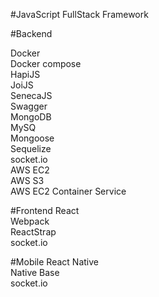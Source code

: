 #JavaScript FullStack Framework

#Backend

Docker  
Docker compose  
HapiJS  
JoiJS  
SenecaJS  
Swagger  
MongoDB  
MySQ  
Mongoose  
Sequelize  
socket.io  
AWS EC2  
AWS S3  
AWS EC2 Container Service  

#Frontend
React  
Webpack  
ReactStrap  
socket.io  

#Mobile
React Native  
Native Base  
socket.io  
